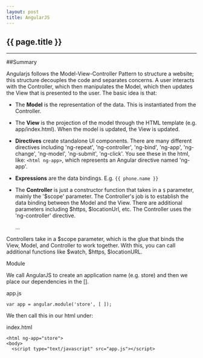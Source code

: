 ```yaml
---
layout: post
title: AngularJS
---
```


## {{ page.title }}

- - - -

##Summary

Angularjs follows the Model-View-Controller Pattern to structure a website; this structure decouples the code and separates concerns.  A user interacts with the Controller, which then manipulates the Model, which then updates the View that is presented to the user.  The basic idea is that:

*  The __Model__ is the representation of the data.  This is instantiated from the Controller.
*  The __View__ is the projection of the model through the HTML template (e.g. app/index.html).  When the model is updated, the View is updated.
  *  __Directives__ create standalone UI components.  There are many different directives including 'ng-repeat', 'ng-controller', 'ng-bind', 'ng-app', 'ng-change', 'ng-model', 'ng-submit', 'ng-click'.  You see these in the html, like: `<html ng-app>`, which represents an Angular directive named 'ng-app'.
  *  __Expressions__ are the data bindings.  E.g. `{{ phone.name }}`
*  The __Controller__ is just a constructor function that takes in a `$` parameter, mainly the '$scope' parameter.  The Controller's job is to establish the data binding between the Model and the View.  There are additional parameters including $https, $locationUrl, etc.
The Controller uses the 'ng-controller' directive.

    <body ng-controller="PhoneListCtrl">
          ...
    </body>

Controllers take in a $scope parameter, which is the glue that binds the View, Model, and Controller to work together.  With this, you can call additional functions like $watch, $https, $locationURL.


Module

We call AngularJS to create an application name (e.g. store) and then we place our dependencies in the [].

app.js

    var app = angular.module('store', [ ]);

We then call this in our html under:

index.html

    <html ng-app="store">
    <body>
      <script type="text/javascript" src="app.js"></script>